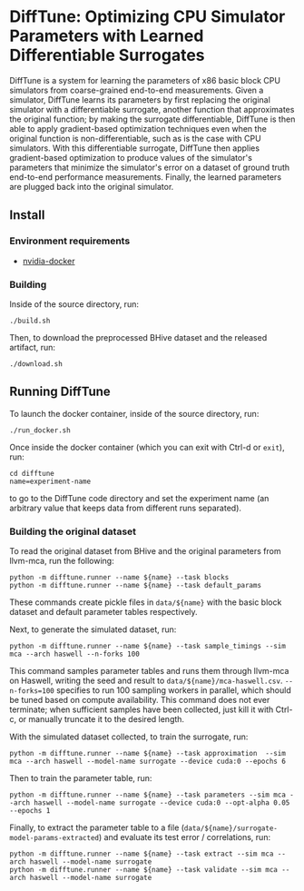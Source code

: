 # DiffTune: Optimizing CPU Simulator Parameters with Learned Differentiable Surrogates

DiffTune is a system for learning the parameters of x86 basic block CPU simulators from coarse-grained end-to-end measurements. 
Given a simulator, DiffTune learns its parameters by first replacing the original simulator with a differentiable surrogate, another function that approximates the original function; by making the surrogate differentiable, DiffTune is then able to apply gradient-based optimization techniques even when the original function is non-differentiable, such as is the case with CPU simulators. 
With this differentiable surrogate, DiffTune then applies gradient-based optimization to produce values of the simulator's parameters that minimize the simulator's error on a dataset of ground truth end-to-end performance measurements. Finally, the learned parameters are plugged back into the original simulator.

## Install
### Environment requirements
- [nvidia-docker](https://github.com/NVIDIA/nvidia-docker)
### Building
Inside of the source directory, run:
```
./build.sh
```

Then, to download the preprocessed BHive dataset and the released artifact, run: 
```
./download.sh
```

## Running DiffTune
To launch the docker container, inside of the source directory, run:
```
./run_docker.sh
```
Once inside the docker container (which you can exit with Ctrl-d or `exit`), run:
```
cd difftune
name=experiment-name
````
to go to the DiffTune code directory and set the experiment name (an arbitrary value that keeps data from different runs separated).

### Building the original dataset
To read the original dataset from BHive and the original parameters from llvm-mca, run the following:
```
python -m difftune.runner --name ${name} --task blocks
python -m difftune.runner --name ${name} --task default_params
```
These commands create pickle files in `data/${name}` with the basic block dataset and default parameter tables respectively.

Next, to generate the simulated dataset, run:
```
python -m difftune.runner --name ${name} --task sample_timings --sim mca --arch haswell --n-forks 100
```
This command samples parameter tables and runs them through llvm-mca on Haswell, writing the seed and result to `data/${name}/mca-haswell.csv`. 
`--n-forks=100` specifies to run 100 sampling workers in parallel, which should be tuned based on compute availability. 
This command does not ever terminate; when sufficient samples have been collected, just kill it with Ctrl-c, or manually truncate it to the desired length.

With the simulated dataset collected, to train the surrogate, run:
```
python -m difftune.runner --name ${name} --task approximation  --sim mca --arch haswell --model-name surrogate --device cuda:0 --epochs 6
```

Then to train the parameter table, run:
```
python -m difftune.runner --name ${name} --task parameters --sim mca --arch haswell --model-name surrogate --device cuda:0 --opt-alpha 0.05 --epochs 1
```

Finally, to extract the parameter table to a file (`data/${name}/surrogate-model-params-extracted`) and evaluate its test error / correlations, run:
```
python -m difftune.runner --name ${name} --task extract --sim mca --arch haswell --model-name surrogate
python -m difftune.runner --name ${name} --task validate --sim mca --arch haswell --model-name surrogate
```
